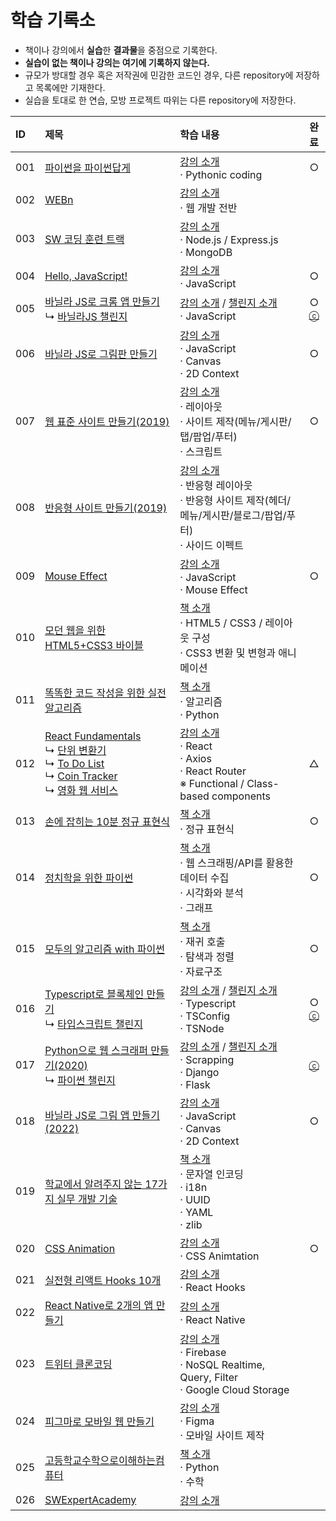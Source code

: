 # **학습 기록소**

* 책이나 강의에서 **실습**한 **결과물**을 중점으로 기록한다.
* **실습이 없는 책이나 강의는 여기에 기록하지 않는다.**
* 규모가 방대할 경우 혹은 저작권에 민감한 코드인 경우, 다른 repository에 저장하고 목록에만 기재한다.
* 실습을 토대로 한 연습, 모방 프로젝트 따위는 다른 repository에 저장한다.

|ID|제목|학습 내용|완료|
|:---|:---|:---|:---:|
|001|[파이썬을 파이썬답게](https://github.com/hwahyeon/Study/tree/main/%ED%8C%8C%EC%9D%B4%EC%8D%AC%EC%9D%84%20%ED%8C%8C%EC%9D%B4%EC%8D%AC%EB%8B%B5%EA%B2%8C)|[강의 소개](https://programmers.co.kr/learn/courses/4008)<br>· Pythonic coding|○|
|002|[WEBn](https://github.com/hwahyeon/Web_Open)|[강의 소개](https://opentutorials.org/course/3083)<br>· 웹 개발 전반||
|003|[SW 코딩 훈련 트랙](https://github.com/hwahyeon/2022SW_elice)|[강의 소개](https://2022aionline.elice.io/tracks/2515/info)<br>· Node.js / Express.js<br>· MongoDB||
|004|[Hello, JavaScript!](https://github.com/hwahyeon/Study/tree/main/Hello%2C%20JavaScript!)|[강의 소개](https://programmers.co.kr/learn/courses/3)<br>· JavaScript|○|
|005|[바닐라 JS로 크롬 앱 만들기](https://github.com/hwahyeon/browserjs)<br/>↳ [바닐라JS 챌린지](https://github.com/hwahyeon/Study_private/tree/main/%EB%B0%94%EB%8B%90%EB%9D%BCJS%20%EC%B1%8C%EB%A6%B0%EC%A7%80)|[강의 소개](https://nomadcoders.co/javascript-for-beginners) / [챌린지 소개](https://nomadcoders.co/vanillajs-challenge)<br>· JavaScript|○<br>[ⓒ](https://nomadcoders.co/certs/4cfec4d7-7beb-4cf5-b0b9-04d7c63259f4)|
|006|[바닐라 JS로 그림판 만들기](https://github.com/hwahyeon/paintjs)|[강의 소개](https://nomadcoders.co/javascript-for-beginners-2)<br>· JavaScript<br>· Canvas<br>· 2D Context|○|
|007|[웹 표준 사이트 만들기(2019)](https://github.com/hwahyeon/lecture_wb/tree/main/01WEBSTANDARD)|[강의 소개](https://www.youtube.com/playlist?list=PL4UVBBIc6giKixok-bC7XVEx0ZFsngr5Z)<br>· 레이아웃<br>· 사이트 제작(메뉴/게시판/탭/팝업/푸터)<br>· 스크립트|○|
|008|[반응형 사이트 만들기(2019)](https://github.com/hwahyeon/lecture_wb/tree/main/02RESPONSIVE)|[강의 소개](https://www.youtube.com/watch?v=52TT7SLexxE&list=PL4UVBBIc6giL7ygRa-P7UExEKqZgx4t9K)<br>· 반응형 레이아웃<br>· 반응형 사이트 제작(헤더/메뉴/게시판/블로그/팝업/푸터)<br>· 사이드 이펙트||
|009|[Mouse Effect](https://github.com/hwahyeon/lecture_wb/tree/main/MouseEffect)|[강의 소개](https://www.youtube.com/watch?v=lNptKy93sf4&list=PL4UVBBIc6giI9zDQvx9z8CiRAh7WB8-3J)<br>· JavaScript<br>· Mouse Effect|○|
|010|[모던 웹을 위한 HTML5+CSS3 바이블](https://github.com/hwahyeon/HTML5CSS3)|[책 소개](https://hanbit.co.kr/store/books/look.php?p_code=B8371709349)<br>· HTML5 / CSS3 / 레이아웃 구성<br>· CSS3 변환 및 변형과 애니메이션||
|011|[똑똑한 코드 작성을 위한 실전 알고리즘](https://github.com/hwahyeon/Learning_Algorithms_py)|[책 소개](https://www.hanbit.co.kr/store/books/look.php?p_code=B3563253053)<br>· 알고리즘<br>· Python||
|012|[React Fundamentals](https://github.com/hwahyeon/reactjs)<br>↳ [단위 변환기](https://github.com/hwahyeon/reactjs/tree/main/UnitsConverter)<br>↳ [To Do List](https://github.com/hwahyeon/reactjs_small)<br>↳ [Coin Tracker](https://github.com/hwahyeon/reactjs_small)<br>↳ [영화 웹 서비스](https://github.com/hwahyeon/reactjs_movieapp)|[강의 소개](https://nomadcoders.co/react-for-beginners)<br>· React<br>· Axios<br>· React Router<br>※ Functional / Class-based components|△|
|013|[손에 잡히는 10분 정규 표현식](https://github.com/hwahyeon/learn_REX)|[책 소개](https://blog.insightbook.co.kr/2019/07/10/%ec%86%90%ec%97%90-%ec%9e%a1%ed%9e%88%eb%8a%94-10%eb%b6%84-%ec%a0%95%ea%b7%9c-%ed%91%9c%ed%98%84%ec%8b%9d/)<br>· 정규 표현식|○|
|014|[정치학을 위한 파이썬](https://github.com/hwahyeon/politics_py)|[책 소개](https://knupress.com/book/book_view.php?no=250)<br>· 웹 스크래핑/API를 활용한 데이터 수집<br>· 시각화와 분석<br>· 그래프|○|
|015|[모두의 알고리즘 with 파이썬](https://github.com/hwahyeon/Our_Algorithm_py)|[책 소개](https://www.gilbut.co.kr/book/view?bookcode=BN001731&keyword=%EB%AA%A8%EB%91%90%EC%9D%98%20%EC%95%8C%EA%B3%A0%EB%A6%AC%EC%A6%98%20WITH%20%ED%8C%8C%EC%9D%B4%EC%8D%AC&collection=GB_BOOK)<br>· 재귀 호출<br>· 탐색과 정렬<br>· 자료구조|○|
|016|[Typescript로 블록체인 만들기](https://github.com/hwahyeon/TS_blockchain)<br/>↳ [타입스크립트 챌린지](https://github.com/hwahyeon/Study_private/tree/main/%ED%83%80%EC%9E%85%EC%8A%A4%ED%81%AC%EB%A6%BD%ED%8A%B8%20%EC%B1%8C%EB%A6%B0%EC%A7%80)|[강의 소개](https://nomadcoders.co/typescript-for-beginners) / [챌린지 소개](https://nomadcoders.co/typescript-challenge)<br>· Typescript<br>· TSConfig<br>· TSNode|○<br>[ⓒ](https://nomadcoders.co/certs/d19dbd4f-5b7e-4e1d-a129-67dec33bec9b)|
|017|[Python으로 웹 스크래퍼 만들기(2020)](https://github.com/hwahyeon/Python_Nomad)<br/>↳ [파이썬 챌린지](https://github.com/hwahyeon/Study_private/tree/main/%ED%8C%8C%EC%9D%B4%EC%8D%AC%20%EC%B1%8C%EB%A6%B0%EC%A7%80)|[강의 소개](https://nomadcoders.co/python-for-beginners) / [챌린지 소개](https://nomadcoders.co/python-challenge)<br>· Scrapping<br>· Django<br>· Flask|[ⓒ](https://nomadcoders.co/certs/528f75a1-57a6-498a-94af-b2a718cf62fa)|
|018|[바닐라 JS로 그림 앱 만들기(2022)](https://github.com/hwahyeon/mememakerjs)|[강의 소개](https://nomadcoders.co/javascript-for-beginners-2)<br>· JavaScript<br>· Canvas<br>· 2D Context|○|
|019|[학교에서 알려주지 않는 17가지 실무 개발 기술](https://github.com/hwahyeon/17skills)|[책 소개](https://hanbit.co.kr/store/books/look.php?p_code=B9288599157)<br>· 문자열 인코딩<br>· i18n<br>· UUID<br>· YAML<br>· zlib||
|020|[CSS Animation](https://github.com/hwahyeon/lecture_wb/tree/main/CSS_Animation)|[강의 소개](https://www.youtube.com/Webstoryboy)<br>· CSS Animtation|○|
|021|[실전형 리액트 Hooks 10개](https://github.com/hwahyeon/reacthooks)|[강의 소개](https://nomadcoders.co/react-hooks-introduction)<br>· React Hooks||
|022|[React Native로 2개의 앱 만들기]()|[강의 소개](https://nomadcoders.co/react-native-for-beginners)<br>· React Native||
|023|[트위터 클론코딩]()|[강의 소개](https://nomadcoders.co/nwitter)<br>· Firebase<br>· NoSQL Realtime, Query, Filter<br>· Google Cloud Storage||
|024|[피그마로 모바일 웹 만들기](https://github.com/hwahyeon/lecture_wb/tree/main/04MOBILE)|[강의 소개](https://www.youtube.com/playlist?list=PL4UVBBIc6giJfhwzLnjDbyXL9tG_cHIo1)<br>· Figma<br>· 모바일 사이트 제작||
|025|[고등학교수학으로이해하는컴퓨터](https://github.com/hwahyeon/cmpformath)|[책 소개](https://digital.kyobobook.co.kr/digital/ebook/ebookDetail.ink?barcode=480D181026670)<br>· Python<br>· 수학||
|026|[SWExpertAcademy](https://github.com/hwahyeon/SWExpertAcademy)|[강의 소개]()<br>||
